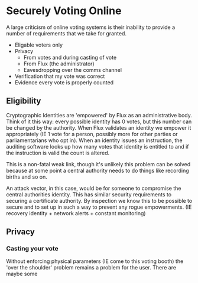 # Securely Voting Online

A large criticism of online voting systems is their inability to provide a number of requirements that we take for granted.



* Eligable voters only
* Privacy
    - From votes and during casting of vote
    - From Flux (the administrator)
    - Eavesdropping over the comms channel
* Verification that my vote was correct
* Evidence every vote is properly counted

## Eligibility

Cryptographic Identities are 'empowered' by Flux as an administrative body. 
Think of it this way: every possible identity has 0 votes, but this number can be changed by the authority.
When Flux validates an identity we empower it appropriately (IE 1 vote for a person, possibly more for other parties or parliamentarians who opt in).
When an identity issues an instruction, the auditing software looks up how many votes that identity is entitled to and if the instruction is valid the count is altered.

This is a non-fatal weak link, though it's unlikely this problem can be solved because at some point a central authority needs to do things like recording births and so on.

An attack vector, in this case, would be for someone to compromise the central authorities identity. 
This has similar security requirements to securing a certificate authority.
By inspection we know this to be possible to secure and to set up in such a way to prevent any rogue empowerments.
(IE recovery identity + network alerts + constant monitoring)

## Privacy

### Casting your vote

Without enforcing physical parameters (IE come to this voting booth) the 'over the shoulder' problem remains a problem for the user.
There are maybe some 